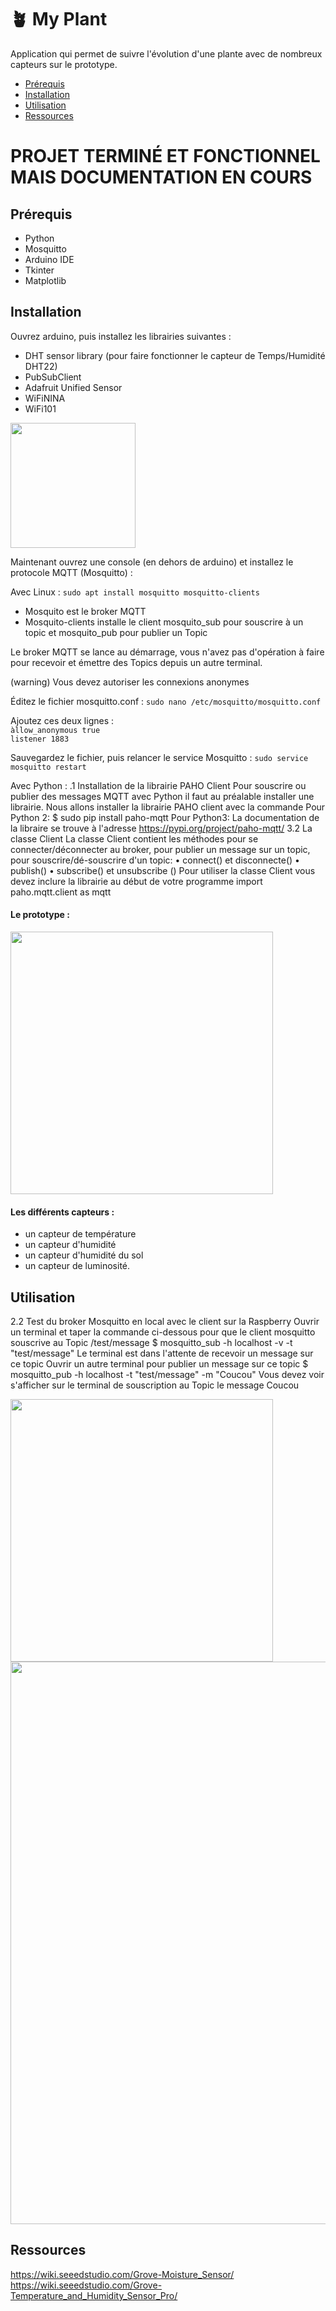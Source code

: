# 🪴 My Plant

Application qui permet de suivre l'évolution d'une plante avec de nombreux capteurs sur le prototype. <br>

* [Prérequis](#requirements)
* [Installation](#installation)
* [Utilisation](#usage)
* [Ressources](#resources)

# PROJET TERMINÉ ET FONCTIONNEL MAIS DOCUMENTATION EN COURS

## Prérequis
- Python
- Mosquitto
- Arduino IDE
- Tkinter
- Matplotlib
  
## Installation

Ouvrez arduino, puis installez les librairies suivantes : 
- DHT sensor library (pour faire fonctionner le capteur de Temps/Humidité DHT22)
- PubSubClient
- Adafruit Unified Sensor
- WiFiNINA
- WiFi101

<img src="https://github.com/itsKevinJM/myplant/assets/90609887/032a1fd1-f98c-49d7-a4ee-6dcb02303e84" width="200px"/>

Maintenant ouvrez une console (en dehors de arduino) et installez le protocole MQTT (Mosquitto) : 

Avec Linux : 
``sudo apt install mosquitto mosquitto-clients``

* Mosquito est le broker MQTT
* Mosquito-clients installe le client mosquito_sub pour souscrire à un topic et mosquito_pub pour publier un Topic
  
Le broker MQTT se lance au démarrage, vous n'avez pas d'opération à faire pour recevoir et 
émettre des Topics depuis un autre terminal.

(warning) Vous devez autoriser les connexions anonymes

Éditez le fichier mosquitto.conf : `sudo nano /etc/mosquitto/mosquitto.conf`

Ajoutez ces deux lignes : <br>
`àllow_anonymous true`<br>
`listener 1883`

Sauvegardez le fichier, puis relancer le service Mosquitto : `sudo service mosquitto restart`


Avec Python : 
.1 Installation de la librairie PAHO Client 
Pour souscrire ou publier des messages MQTT avec Python il faut au préalable installer une librairie. Nous 
allons installer la librairie PAHO client avec la commande 
Pour Python 2:
$ sudo pip install paho-mqtt
Pour Python3:
La documentation de la libraire se trouve à l'adresse https://pypi.org/project/paho-mqtt/
3.2 La classe Client
La classe Client contient les méthodes pour se connecter/déconnecter au broker, pour publier un message sur 
un topic, pour souscrire/dé-souscrire d'un topic:
• connect() et disconnecte()
• publish()
• subscribe() et unsubscribe ()
Pour utiliser la classe Client vous devez inclure la librairie au début de votre programme
import paho.mqtt.client as mqtt


#### Le prototype :
<img src="https://github.com/itsKevinJM/myplant/assets/90609887/91eca688-7abf-4f7a-a3e4-aac9e5532e16" width="420px"/>
<br>

#### Les différents capteurs :

- un capteur de température
- un capteur d'humidité
- un capteur d'humidité du sol
- un capteur de luminosité.

## Utilisation

2.2 Test du broker Mosquitto en local avec le client sur la Raspberry 
Ouvrir un terminal et taper la commande ci-dessous pour que le client mosquitto souscrive au 
Topic /test/message
$ mosquitto_sub -h localhost -v -t "test/message" 
Le terminal est dans l'attente de recevoir un message sur ce topic
Ouvrir un autre terminal pour publier un message sur ce topic
$ mosquitto_pub -h localhost -t "test/message" -m "Coucou"
Vous devez voir s'afficher sur le terminal de souscription au Topic le message Coucou

<img src="https://github.com/itsKevinJM/myplant/assets/90609887/e4a19761-51fa-4555-acae-845b20781687" width="420px"/>
<img src="https://github.com/itsKevinJM/myplant/assets/90609887/de6f740f-4d41-41ce-a42a-28c6f9ace506" width="900px"/> 

## Ressources
https://wiki.seeedstudio.com/Grove-Moisture_Sensor/ <br>
https://wiki.seeedstudio.com/Grove-Temperature_and_Humidity_Sensor_Pro/


